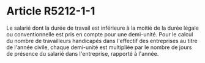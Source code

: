 # Article R5212-1-1

Le salarié dont la durée de travail est inférieure à la moitié de la durée légale ou conventionnelle est pris en compte pour une demi-unité. Pour le calcul du nombre de travailleurs handicapés dans l'effectif des entreprises au titre de l'année civile, chaque demi-unité est multipliée par le nombre de jours de présence du salarié dans l'entreprise, rapporté à l'année.